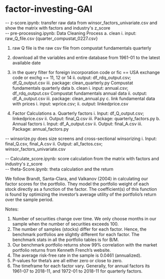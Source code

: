 # factor-investing-GAI
-- z-score.ipynb: transfer raw data from winsor_factors_univariate.csv and show the matrix with factors and industry's z_score <br/>
-- pre-processing.ipynb: 
Data Cleaning Process
a. clean
i. input: raw_Q_file.csv {quarter_compustat_0227.csv}
1. raw Q file is the raw csv file from compustat fundamentals quarterly
2. download all the variables and entire database from 1961-01 to the latest available date
3. in the query filter for foreign incorporation code or fic == USA exchange code or exchg == 11, 12 or 14
ii. output: df_rdq_output.csv; df_Q_output.csv
iii. package: clean_quarterly.py
Compustat fundamentals quarterly data
b. clean
i. input: annual.csv; df_rdq_output.csv
Compustat fundamentals annual data
ii. output: df_A_output.csv
iii. package: clean_annual.py
c. link fundamental data with prices
i. input: wprice.csv;
ii. output: linkedprice.csv

2. Factor Calculations
a. Quarterly factors
i. Input: df_Q_output.csv; linkedprice.csv
ii. Output: final_Q.csv
iii. Package: quarterly_factors.py
b. Annual factors
i. Input: df_A_output.csv
ii. Output: final_A.csv
iii. Package: annual_factors.py

-- winsorize.py does size screens and cross-sectional winsorizing
i. Input: final_Q.csv, final_A.csv
ii. Output: all_factos.csv; winsor_factors_univariate.csv

-- Calculate_score.ipynb: score calculation from the matrix with factors and industry's z_score <br/>
-- theta-Score.ipynb: theta calculation and the return <br/>

We follow Brandt, Santa-Clara, and Valkanov (2004) in calculating our factor scores for the portfolio. They model the portfolio weight of each stock directly as a function of the factor. The coefficient(s) of this function is found by optimizing the investor’s average utility of the portfolio’s return over the sample period.

Notes:
1. Number of securities change over time. We only choose months in our sample when the
number of securities exceeds 100.
2. The number of samples (stocks) differ for each factor. Hence, the benchmark portfolios are
slightly different for each factor. The benchmark stats in all the portfolio tables is for B/M.
3. Our benchmark portfolio returns show 99% correlation with the market portfolio returns from
Kenneth French’s website.
4. The average risk-free rate in the sample is 0.0461 (annualized).
5. P-values for theta’s are all either zero or close to zero.
6. The timeframe for each factor vary. Generally, for annual factors its 1961-07 to 2018-11, and 1972-01 to 2018-11 for quarterly factors.
